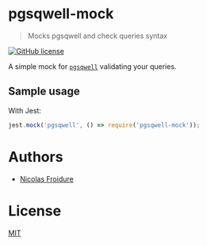 [//]: # ( )
[//]: # (This file is automatically generated by a `metapak`)
[//]: # (module. Do not change it  except between the)
[//]: # (`content:start/end` flags, your changes would)
[//]: # (be overridden.)
[//]: # ( )
# pgsqwell-mock
> Mocks pgsqwell and check queries syntax

[![GitHub license](https://img.shields.io/badge/license-MIT-blue.svg)](https://github.com/nfroidure/pgsqwell-mock/blob/main/LICENSE)


[//]: # (::contents:start)

A simple mock for [`pgsqwell`](https://github.com/nfroidure/pgsqwell) validating
your queries.

## Sample usage

With Jest:

```ts
jest.mock('pgsqwell', () => require('pgsqwell-mock'));
```

[//]: # (::contents:end)

# Authors
- [Nicolas Froidure](http://insertafter.com/en/index.html)

# License
[MIT](https://github.com/nfroidure/pgsqwell-mock/blob/main/LICENSE)
